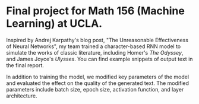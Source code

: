 # Final project for Math 156 (Machine Learning) at UCLA.

Inspired by Andrej Karpathy's blog post, "The Unreasonable
Effectiveness of Neural Networks", my team trained a
character-based RNN
model to simulate the works of classic literature, including
Homer's _The Odyssey_, and James Joyce's _Ulysses_.
You can find example snippets of output text in the
final report.

In addition to training the model, we 
modified key parameters of the model and evaluated the effect 
on the quality of the generated text. The modified
parameters include
batch size, epoch size, activation function,
and layer architecture.
